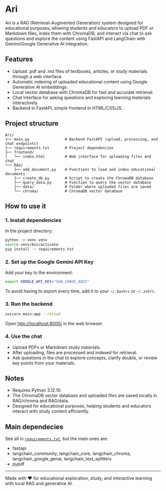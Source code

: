 # Ari

Ari is a RAG (Retrieval-Augmented Generation) system designed for educational purposes, allowing students and educators to upload PDF or Markdown files, index them with ChromaDB, and interact via chat to ask questions and explore the content using FastAPI and LangChain with Gemini/Google Generative AI integration.

## Features

- Upload .pdf and .md files of textbooks, articles, or study materials through a web interface.
- Automatic indexing of uploaded educational content using Google Generative AI embeddings.
- Local vector database with ChromaDB for fast and accurate retrieval.
- Chat interface for asking questions and exploring learning materials interactively.
- Backend in FastAPI, simple frontend in HTML/CSS/JS.

## Project structure

```
Ari/
├── main.py                # Backend FastAPI (upload, processing, and chat endpoints)
├── requirements.txt       # Project dependencies
├── frontend/
│   └── index.html         # Web interface for uploading files and chat
└── RAG/
    ├── add_document.py    # Functions to load and index educational documents
    ├── create_db.py       # Script to create the ChromaDB database
    ├── query_data.py      # Function to query the vector database
    ├── data/              # Folder where uploaded files are saved
    └── chroma/            # ChromaDB vector database
```

## How to use it

### 1. Install dependencies

In the project directory:

```sh
python -m venv venv
source venv/bin/activate
pip install -r requirements.txt
```

### 2. Set up the Google Gemini API Key

Add your key to the environment:

```sh
export GOOGLE_API_KEY="SUA_CHAVE_AQUI"
```

To avoid having to export every time, add it to your `~/.bashrc` or `~/.zshrc`.

### 3. Run the backend

```sh
uvicorn main:app --reload
```

Open [http://localhost:8000/](http://localhost:8000/) in the web browser.

### 4. Use the chat

- Upload PDFs or Markdown study materials.
- After uploading, files are processed and indexed for retrieval.
- Ask questions in the chat to explore concepts, clarify doubts, or review key points from your materials.

## Notes

- Requires Python 3.12.10.
- The ChromaDB vector database and uploaded files are saved locally in RAG/chroma and RAG/data.
- Designed for educational purposes, helping students and educators interact with study content efficiently.

## Main dependecies 

See all in [`requirements.txt`](requirements.txt), but the main ones are:
- fastapi
- langchain_community, langchain_core, langchain_chroma, langchain_google_genai, langchain_text_splitters
- pypdf

---

Made with ❤️ for educational exploration, study, and interactive learning with local RAG and generative AI.